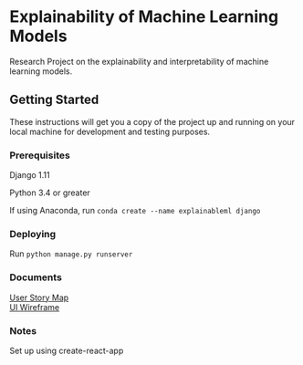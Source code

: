 # Explainability of Machine Learning Models

Research Project on the explainability and interpretability of machine learning models.

## Getting Started

These instructions will get you a copy of the project up and running on your local machine for development and testing purposes. 

### Prerequisites

Django 1.11

Python 3.4 or greater

If using Anaconda, run
`conda create --name explainableml django`

### Deploying
Run `python manage.py runserver`

### Documents

<a href="https://drive.google.com/open?id=1mvqfzQ_mZhfX1jMKooT67kJvRwBtw27upqGH7I-9D44" target="_blank"> User Story Map </a> <br>
<a href="https://drive.google.com/open?id=1-lky_fUsFvXq8yCx_ntPu27eIgZT6C3BqkOzpVsHK7s" target="_blank"> UI Wireframe </a>


### Notes

Set up using create-react-app

